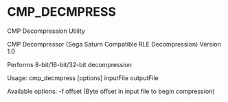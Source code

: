 # CMP_DECMPRESS
CMP Decompression Utility

CMP Decompressor (Sega Saturn Compatible RLE Decompression)
Version 1.0

Performs 8-bit/16-bit/32-bit decompression

Usage: cmp_decmpress [options] inputFile outputFile

Available options:
    -f offset (Byte offset in input file to begin compression)

